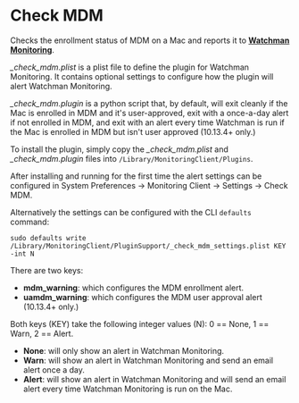# Check MDM
Checks the enrollment status of MDM on a Mac and reports it to **[Watchman Monitoring](https://www.watchmanmonitoring.com)**.

_\_check\_mdm.plist_ is a plist file to define the plugin for Watchman Monitoring. It contains optional settings to configure how the plugin will alert Watchman Monitoring.

_\_check\_mdm.plugin_ is a python script that, by default, will exit cleanly if the Mac is enrolled in MDM and it's user-approved, exit with a once-a-day alert if not enrolled in MDM, and exit with an alert every time Watchman is run if the Mac is enrolled in MDM but isn't user approved (10.13.4+ only.)

To install the plugin, simply copy the _\_check\_mdm.plist_ and _\_check\_mdm.plugin_ files into `/Library/MonitoringClient/Plugins`.

After installing and running for the first time the alert settings can be configured in System Preferences -> Monitoring Client -> Settings -> Check MDM.

Alternatively the settings can be configured with the CLI `defaults` command:

	sudo defaults write /Library/MonitoringClient/PluginSupport/_check_mdm_settings.plist KEY -int N

There are two keys:

* **mdm_warning**: which configures the MDM enrollment alert.
* **uamdm_warning**: which configures the MDM user approval alert (10.13.4+ only.)

Both keys (KEY) take the following integer values (N): 0 == None, 1 == Warn, 2 == Alert.

* **None**: will only show an alert in Watchman Monitoring.
* **Warn**: will show an alert in Watchman Monitoring and send an email alert once a day.
* **Alert**: will show an alert in Watchman Monitoring and will send an email alert every time Watchman Monitoring is run on the Mac.